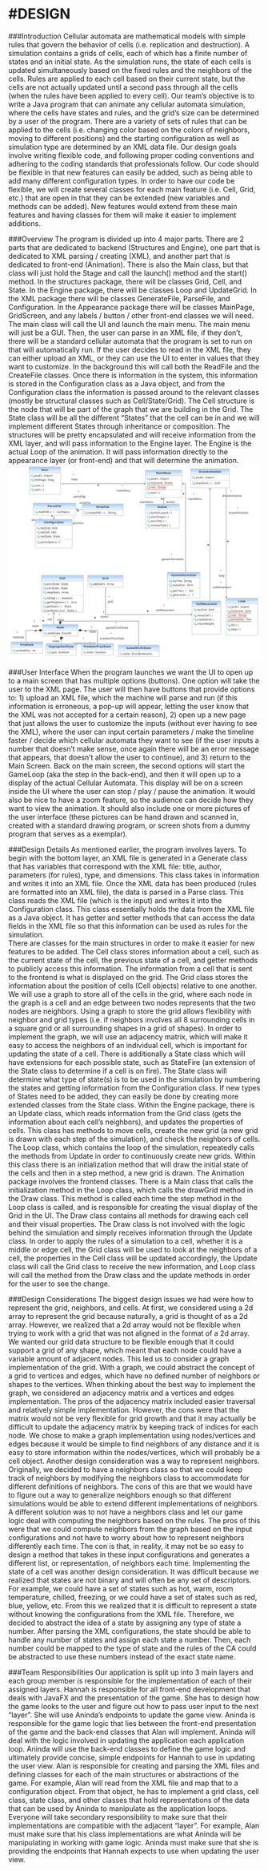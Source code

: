 #DESIGN 
====

###Introduction
Cellular automata are mathematical models with simple rules that govern the behavior of cells (i.e. replication and destruction). A simulation contains a grids of cells, each of which has a finite number of states and an initial state. As the simulation runs, the state of each cells is updated simultaneously based on the fixed rules and the neighbors of the cells. Rules are applied to each cell based on their current state, but the cells are not actually updated until a second pass through all the cells (when the rules have been applied to every cell). Our team’s objective is to write a Java program that can animate any cellular automata simulation, where the cells have states and rules, and the grid’s size can be determined by a user of the program. There are a variety of sets of rules that can be applied to the cells (i.e. changing color based on the colors of neighbors, moving to different positions) and the starting configuration as well as simulation type are determined by an XML data file. Our design goals involve writing flexible code, and following proper coding conventions and adhering to the coding standards that professionals follow. Our code should be flexible in that new features can easily be added, such as being able to add many different configuration types. In order to have our code be flexible, we will create several classes for each main feature (i.e. Cell, Grid, etc.) that are open in that they can be extended (new variables and methods can be added). New features would extend from these main features and having classes for them will make it easier to implement additions. 

###Overview
The program is divided up into 4 major parts. There are 2 parts that are dedicated to backend (Structures and Engine), one part that is dedicated to XML parsing / creating (XML), and another part that is dedicated to front-end (Animation). There is also the Main class, but that class will just hold the Stage and call the launch() method and the start() method. In the structures package, there will be classes Grid, Cell, and State. In the Engine package, there will be classes Loop and UpdateGrid. In the XML package there will be classes GenerateFile, ParseFile, and Configuration. In the Appearance package there will be classes MainPage, GridScreen, and any labels / button / other front-end classes we will need. 
The main class will call the UI and launch the main menu. The main menu will just be a GUI. Then, the user can parse in an XML file, if they don’t, there will be a standard cellular automata that the program is set to run on that will automatically run. If the user decides to read in the XML file, they can either upload an XML, or they can use the UI to enter in values that they want to customize. In the background this will call both the ReadFile and the CreateFile classes. Once there is information in the system, this information is stored in the Configuration class as a Java object, and from the Configuration class the information is passed around to the relevant classes (mostly be structural classes such as Cell/State/Grid). The Cell structure is the node that will be part of the graph that we are building in the Grid. The State class will be all the different “States” that the cell can be in and we will implement different States through inheritance or composition. The structures will be pretty encapsulated and will receive information from the XML layer, and will pass information to the Engine layer. The Engine is the actual Loop of the animation. It will pass information directly to the appearance layer (or front-end) and that will determine the animation. 
![Model](data/cellsociety_team22_model.png "Our Design Model")

###User Interface
When the program launches we want the UI to open up to a main screen that has multiple options (buttons). One option will take the user to the XML page. The user will then have buttons that provide options to: 1) upload an XML file, which the machine will parse and run (if this information is erroneous, a pop-up will appear, letting the user know that the XML was not accepted for a certain reason), 2) open up a new page that just allows the user to customize the inputs (without ever having to see the XML), where the user can input certain parameters / make the timeline faster / decide which cellular automata they want to see (if the user inputs a number that doesn’t make sense, once again there will be an error message that appears, that doesn’t allow the user to continue), and 3) return to the Main Screen.
Back on the main screen, the second options will start the GameLoop (aka the step in the back-end), and then it will open up to a display of the actual Cellular Automata. This display will be on a screen inside the UI where the user can stop / play / pause the animation. It would also be nice to have a zoom feature, so the audience can decide how they want to view the animation. 
It should also include one or more pictures of the user interface (these pictures can be hand drawn and scanned in, created with a standard drawing program, or screen shots from a dummy program that serves as a exemplar). 

###Design Details 
As mentioned earlier, the program involves layers. To begin with the bottom layer, an XML file is generated in a Generate class that has variables that correspond with the XML file: title, author, parameters (for rules), type, and dimensions. This class takes in information and writes it into an XML file. Once the XML data has been produced (rules are formatted into an XML file), the data is parsed in a Parse class. This class reads the XML file (which is the input) and writes it into the Configuration class. This class essentially holds the data from the XML file as a Java object. It has getter and setter methods that can access the data fields in the XML file so that this information can be used as rules for the simulation.  
There are classes for the main structures in order to make it easier for new features to be added. The Cell class stores information about a cell, such as the current state of the cell, the previous state of a cell, and getter methods to publicly access this information. The information from a cell that is sent to the frontend is what is displayed on the grid. The Grid class stores the information about the position of cells (Cell objects) relative to one another. We will use a graph to store all of the cells in the grid, where each node in the graph is a cell and an edge between two nodes represents that the two nodes are neighbors. Using a graph to store the grid allows flexibility with neighbor and grid types (i.e. if neighbors involves all 8 surrounding cells in a square grid or all surrounding shapes in a grid of shapes). In order to implement the graph, we will use an adjacency matrix, which will make it easy to access the neighbors of an individual cell, which is important for updating the state of a cell. There is additionally a State class which will have extensions for each possible state, such as StateFire (an extension of the State class to determine if a cell is on fire). The State class will determine what type of state(s) is to be used in the simulation by numbering the states and getting information from the Configuration class. If new types of States need to be added, they can easily be done by creating more extended classes from the State class.
Within the Engine package, there is an Update class, which reads information from the Grid class (gets the information about each cell’s neighbors), and updates the properties of cells. This class has methods to move cells, create the new grid (a new grid is drawn with each step of the simulation), and check the neighbors of cells. The Loop class, which contains the loop of the simulation, repeatedly calls the methods from Update in order to continuously create new grids. Within this class there is an initialization method that will draw the initial state of the cells and then in a step method, a new grid is drawn. 
The Animation package involves the frontend classes. There is a Main class that calls the initialization method in the Loop class, which calls the drawGrid method in the Draw class. This method is called each time the step method in the Loop class is called, and is responsible for creating the visual display of the Grid in the UI. The Draw class contains all methods for drawing each cell and their visual properties. The Draw class is not involved with the logic behind the simulation and simply receives information through the Update class. 
In order to apply the rules of a simulation to a cell, whether it is a middle or edge cell, the Grid class will be used to look at the neighbors of a cell, the properties in the Cell class will be updated accordingly, the Update class will call the Grid class to receive the new information, and Loop class will call the method from the Draw class and the update methods in order for the user to see the change. 
    
###Design Considerations
The biggest design issues we had were how to represent the grid, neighbors, and cells. 
At first, we considered using a 2d array to represent the grid because naturally, a grid is thought of as a 2d array. However, we realized that a 2d array would not be flexible when trying to work with a grid that was not aligned in the format of a 2d array. We wanted our grid data structure to be flexible enough that it could support a grid of any shape, which meant that each node could have a variable amount of adjacent nodes. This led us to consider a graph implementation of the grid. With a graph, we could abstract the concept of a grid to vertices and edges, which have no defined number of neighbors or shapes to the vertices. When thinking about the best way to implement the graph, we considered an adjacency matrix and a vertices and edges implementation. The pros of the adjacency matrix included easier traversal and relatively simple implementation. However, the cons were that the matrix would not be very flexible for grid growth and that it may actually be difficult to update the adjacency matrix by keeping track of indices for each node. We chose to make a graph implementation using nodes/vertices and edges because it would be simple to find neighbors of any distance and it is easy to store information within the nodes/vertices, which will probably be a cell object.
Another design consideration was a way to represent neighbors. Originally, we decided to have a neighbors class so that we could keep track of neighbors by modifying the neighbors class to accommodate for different definitions of neighbors. The cons of this are that we would have to figure out a way to generalize neighbors enough so that different simulations would be able to extend different implementations of neighbors. A different solution was to not have a neighbors class and let our game logic deal with computing the neighbors based on the rules. The pros of this were that we could compute neighbors from the graph based on the input configurations and not have to worry about how to represent neighbors differently each time. The con is that, in reality, it may not be so easy to design a method that takes in these input configurations and generates a different list, or representation, of neighbors each time.
Implementing the state of a cell was another design consideration. It was difficult because we realized that states are not binary and will often be any set of descriptors. For example, we could have a set of states such as hot, warm, room temperature, chilled, freezing, or we could have a set of states such as red, blue, yellow, etc. From this we realized that it is difficult to represent a state without knowing the configurations from the XML file. Therefore, we decided to abstract the idea of a state by assigning any type of state a number. After parsing the XML configurations, the state should be able to handle any number of states and assign each state a number. Then, each number could be mapped to the type of state and the rules of the CA could be abstracted to use these numbers instead of the exact state name.

###Team Responsibilities
Our application is split up into 3 main layers and each group member is responsible for the implementation of each of their assigned layers.
Hannah is responsible for all front-end development that deals with JavaFX and the presentation of the game. She has to design how the game looks to the user and figure out how to pass user input to the next “layer”. She will use Aninda’s endpoints to update the game view.
Aninda is responsible for the game logic that lies between the front-end presentation of the game and the back-end classes that Alan will implement. Aninda will deal with the logic involved in updating the application each application loop. Aninda will use the back-end classes to define the game logic and ultimately provide concise, simple endpoints for Hannah to use in updating the user view.
Alan is responsible for creating and parsing the XML files and defining classes for each of the main structures or abstractions of the game. For example, Alan will read from the XML file and map that to a configuration object. From that object, he has to implement a grid class, cell class, state class, and other classes that hold representations of the data that can be used by Aninda to manipulate as the application loops.
Everyone will take secondary responsibility to make sure that their implementations are compatible with the adjacent “layer”. For example, Alan must make sure that his class implementations are what Aninda will be manipulating in working with game logic. Aninda must make sure that she is providing the endpoints that Hannah expects to use when updating the user view.